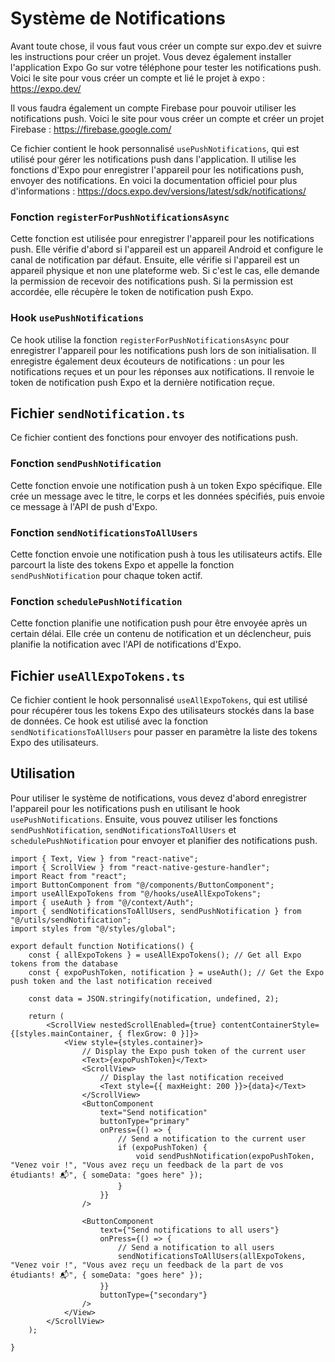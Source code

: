 # Système de Notifications

Avant toute chose, il vous faut vous créer un compte sur expo.dev et suivre les instructions pour créer un projet. Vous
devez également installer l'application Expo Go sur votre téléphone pour tester les notifications push. Voici le site
pour vous créer un compte et lié le projet à expo : https://expo.dev/

Il vous faudra également un compte Firebase pour pouvoir utiliser les notifications push. Voici le site pour vous créer
un compte et créer un projet Firebase : https://firebase.google.com/

Ce fichier contient le hook personnalisé `usePushNotifications`, qui est utilisé pour gérer les notifications push dans
l'application. Il utilise les fonctions d'Expo pour enregistrer l'appareil pour les notifications push, envoyer des
notifications. En voici la documentation officiel pour plus
d'informations : https://docs.expo.dev/versions/latest/sdk/notifications/

### Fonction `registerForPushNotificationsAsync`

Cette fonction est utilisée pour enregistrer l'appareil pour les notifications push. Elle vérifie d'abord si l'appareil
est un appareil Android et configure le canal de notification par défaut. Ensuite, elle vérifie si l'appareil est un
appareil physique et non une plateforme web. Si c'est le cas, elle demande la permission de recevoir des notifications
push. Si la permission est accordée, elle récupère le token de notification push Expo.

### Hook `usePushNotifications`

Ce hook utilise la fonction `registerForPushNotificationsAsync` pour enregistrer l'appareil pour les notifications push
lors de son initialisation. Il enregistre également deux écouteurs de notifications : un pour les notifications reçues
et un pour les réponses aux notifications. Il renvoie le token de notification push Expo et la dernière notification
reçue.

## Fichier `sendNotification.ts`

Ce fichier contient des fonctions pour envoyer des notifications push.

### Fonction `sendPushNotification`

Cette fonction envoie une notification push à un token Expo spécifique. Elle crée un message avec le titre, le corps et
les données spécifiés, puis envoie ce message à l'API de push d'Expo.

### Fonction `sendNotificationsToAllUsers`

Cette fonction envoie une notification push à tous les utilisateurs actifs. Elle parcourt la liste des tokens Expo et
appelle la fonction `sendPushNotification` pour chaque token actif.

### Fonction `schedulePushNotification`

Cette fonction planifie une notification push pour être envoyée après un certain délai. Elle crée un contenu de
notification et un déclencheur, puis planifie la notification avec l'API de notifications d'Expo.

## Fichier `useAllExpoTokens.ts`

Ce fichier contient le hook personnalisé `useAllExpoTokens`, qui est utilisé pour récupérer tous les tokens Expo des
utilisateurs stockés dans la base de données. Ce hook est utilisé avec la fonction `sendNotificationsToAllUsers` pour
passer en paramètre la liste des tokens Expo des utilisateurs.

## Utilisation

Pour utiliser le système de notifications, vous devez d'abord enregistrer l'appareil pour les notifications push en
utilisant le hook `usePushNotifications`. Ensuite, vous pouvez utiliser les
fonctions `sendPushNotification`, `sendNotificationsToAllUsers` et `schedulePushNotification` pour envoyer et planifier
des notifications push.

```tsx 
import { Text, View } from "react-native";
import { ScrollView } from "react-native-gesture-handler";
import React from "react";
import ButtonComponent from "@/components/ButtonComponent";
import useAllExpoTokens from "@/hooks/useAllExpoTokens";
import { useAuth } from "@/context/Auth";
import { sendNotificationsToAllUsers, sendPushNotification } from "@/utils/sendNotification";
import styles from "@/styles/global";

export default function Notifications() {
    const { allExpoTokens } = useAllExpoTokens(); // Get all Expo tokens from the database
    const { expoPushToken, notification } = useAuth(); // Get the Expo push token and the last notification received

    const data = JSON.stringify(notification, undefined, 2);

    return (
        <ScrollView nestedScrollEnabled={true} contentContainerStyle={[styles.mainContainer, { flexGrow: 0 }]}>
            <View style={styles.container}>
                // Display the Expo push token of the current user
                <Text>{expoPushToken}</Text>
                <ScrollView>
                    // Display the last notification received
                    <Text style={{ maxHeight: 200 }}>{data}</Text>
                </ScrollView>
                <ButtonComponent
                    text="Send notification"
                    buttonType="primary"
                    onPress={() => {
                        // Send a notification to the current user
                        if (expoPushToken) {
                            void sendPushNotification(expoPushToken, "Venez voir !", "Vous avez reçu un feedback de la part de vos étudiants! 📬", { someData: "goes here" });
                        }
                    }}
                />

                <ButtonComponent
                    text={"Send notifications to all users"}
                    onPress={() => {
                        // Send a notification to all users
                        sendNotificationsToAllUsers(allExpoTokens, "Venez voir !", "Vous avez reçu un feedback de la part de vos étudiants! 📬", { someData: "goes here" });
                    }}
                    buttonType={"secondary"}
                />
            </View>
        </ScrollView>
    );

}

```